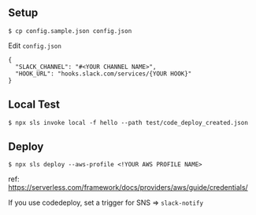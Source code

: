 ## Setup

```
$ cp config.sample.json config.json
```

Edit `config.json`

```
{
  "SLACK_CHANNEL": "#<YOUR CHANNEL NAME>",
  "HOOK_URL": "hooks.slack.com/services/{YOUR HOOK}"
}
```

## Local Test

```
$ npx sls invoke local -f hello --path test/code_deploy_created.json
```

## Deploy


```
$ npx sls deploy --aws-profile <!YOUR AWS PROFILE NAME>
```

ref: https://serverless.com/framework/docs/providers/aws/guide/credentials/

If you use codedeploy, set a trigger for SNS => `slack-notify`
